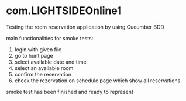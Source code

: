 # com.LIGHTSIDEOnline1
Testing the room reservation application by using Cucumber BDD

main functionalities for smoke tests:
1. login with given file 
2. go to  hunt page
3. select available date and time 
4. select an available room
5. confirm the reservation 
6. check the rezervation on schedule page which show all reservations 



smoke test has been finished and ready to represent 
    
   
 
